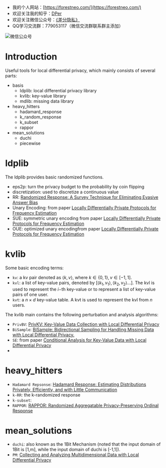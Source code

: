 
- 我的个人网站：[https://forestneo.com/](https://forestneo.com/)
- 欢迎关注我的知乎：[DPer](https://www.zhihu.com/people/sun-lin-83)
- 欢迎关注微信公众号：[《差分隐私》](https://forest-pic.oss-cn-beijing.aliyuncs.com/20200308122411.png)
- QQ学习交流群：779053117（微信交流群联系群主添加）

![微信公众号](https://forest-pic.oss-cn-beijing.aliyuncs.com/20200308122411.png)


# Introduction
Useful tools for local differential privacy, which mainly consists of several parts:

- basis
    - ldplib: local differential privacy library
    - kvlib: key-value library
    - mdlib: missing data library
- heavy_hitters
    - hadamard_response
    - k_random_response
    - k_subset
    - rappor
- mean_solutions
    - duchi
    - piecewise


# ldplib

The ldplib provides basic randomized functions.

- eps2p: turn the privacy budget to the probability by coin flipping
- discretization: used to discretize a continuous value
- RR: [Randomized Response: A Survey Technique for Eliminating Evasive Answer Bias](https://www.tandfonline.com/doi/abs/10.1080/01621459.1965.10480775)
- Unary Encoding: from paper [Locally Differentially Private Protocols for Frequency Estimation](https://dl.acm.org/doi/10.5555/3241189.3241247)
- SUE: symmetric unary encoding from paper [Locally Differentially Private Protocols for Frequency Estimation](https://dl.acm.org/doi/10.5555/3241189.3241247)
- OUE: optimized unary encodingfrom paper [Locally Differentially Private Protocols for Frequency Estimation](https://dl.acm.org/doi/10.5555/3241189.3241247)

# kvlib

Some basic encoding terms:

- `kv`: a kv pair denoted as $\langle k, v\rangle$, where $k\in \{0,1\}, v\in[-1,1]$.
- `kvl`: a list of key-value pairs, denoted by $[\langle k_1, v_1\rangle,\langle k_2, v_2\rangle...]$. The kvl is used to represent the $i-$th key-value or to represent a list of key-value pairs of one user.
- `kvt`: a $n\times d$ key-value table. A kvt is used to represent the kvl from $n$ users.

The kvlib main contains the following perturbation and analysis algorithms:

- `PrivBV`: [PrivKV: Key-Value Data Collection with Local Differential Privacy](https://ieeexplore.ieee.org/abstract/document/8835348/)
- `BiSample`: [BiSample: Bidirectional Sampling for Handling Missing Data with Local Differential Privacy.](https://www.researchgate.net/publication/339251866_BiSample_Bidirectional_Sampling_for_Handling_Missing_Data_with_Local_Differential_Privacy/stats)
- `SE`: from paper [Conditional Analysis for Key-Value Data with Local Differential Privacy](https://arxiv.org/abs/1907.05014)
- 

# heavy_hitters

- `Hadamard Repsonse`: [Hadamard Response: Estimating Distributions Privately, Efficiently, and with Little Communication](http://arxiv.org/abs/1802.04705)
- `k-RR`: the k-randomized response
- `k-subset`:
- `RAPPOR`: [RAPPOR: Randomized Aggregatable Privacy-Preserving Ordinal Response](http://dl.acm.org/citation.cfm?doid=2660267.2660348)

# mean_solutions

- `duchi`: also known as the 1Bit Mechanism (noted that the input domain of 1Bit is [1,m], while the input domain of duchi is [-1,1]).
- `PM`: [Collecting and Analyzing Multidimensional Data with Local Differential Privacy](https://arxiv.org/abs/1907.00782)
